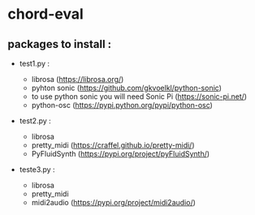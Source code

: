 # chord-eval

## packages to install :
- test1.py : 
  * librosa (https://librosa.org/)
  * pyhton sonic (https://github.com/gkvoelkl/python-sonic)
  * to use python sonic you will need Sonic Pi (https://sonic-pi.net/)
  * python-osc (https://pypi.python.org/pypi/python-osc)

- test2.py :
  * librosa
  * pretty_midi (https://craffel.github.io/pretty-midi/)
  * PyFluidSynth (https://pypi.org/project/pyFluidSynth/)
  
- teste3.py :
  * librosa
  * pretty_midi
  * midi2audio (https://pypi.org/project/midi2audio/)
  
